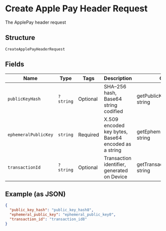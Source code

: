 
# Create Apple Pay Header Request

The ApplePay header request

## Structure

`CreateApplePayHeaderRequest`

## Fields

| Name | Type | Tags | Description | Getter | Setter |
|  --- | --- | --- | --- | --- | --- |
| `publicKeyHash` | `?string` | Optional | SHA–256 hash, Base64 string codified | getPublicKeyHash(): ?string | setPublicKeyHash(?string publicKeyHash): void |
| `ephemeralPublicKey` | `string` | Required | X.509 encoded key bytes, Base64 encoded as a string | getEphemeralPublicKey(): string | setEphemeralPublicKey(string ephemeralPublicKey): void |
| `transactionId` | `?string` | Optional | Transaction identifier, generated on Device | getTransactionId(): ?string | setTransactionId(?string transactionId): void |

## Example (as JSON)

```json
{
  "public_key_hash": "public_key_hash8",
  "ephemeral_public_key": "ephemeral_public_key0",
  "transaction_id": "transaction_id8"
}
```

